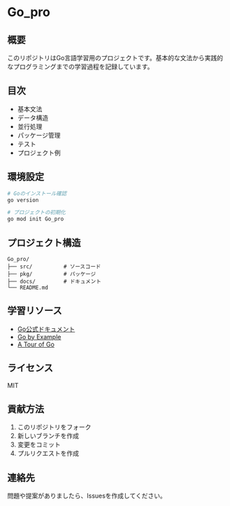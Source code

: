 # Go_pro

## 概要
このリポジトリはGo言語学習用のプロジェクトです。基本的な文法から実践的なプログラミングまでの学習過程を記録しています。

## 目次
- 基本文法
- データ構造
- 並行処理
- パッケージ管理
- テスト
- プロジェクト例

## 環境設定
```bash
# Goのインストール確認
go version

# プロジェクトの初期化
go mod init Go_pro
```

## プロジェクト構造
```
Go_pro/
├── src/          # ソースコード
├── pkg/          # パッケージ
├── docs/         # ドキュメント
└── README.md
```

## 学習リソース
- [Go公式ドキュメント](https://golang.org/doc/)
- [Go by Example](https://gobyexample.com/)
- [A Tour of Go](https://tour.golang.org/)

## ライセンス
MIT

## 貢献方法
1. このリポジトリをフォーク
2. 新しいブランチを作成
3. 変更をコミット
4. プルリクエストを作成

## 連絡先
問題や提案がありましたら、Issuesを作成してください。